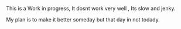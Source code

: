 This is a Work in progress,
It dosnt work very well ,
Its slow and jenky.

My plan is to make it better someday
but that day in not todady.
